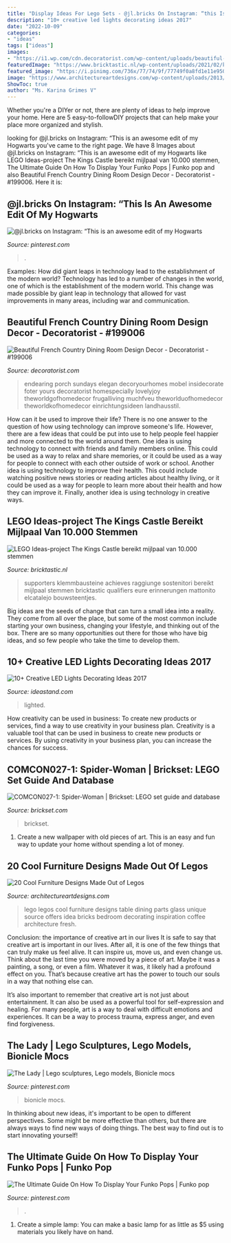 ```yaml
---
title: "Display Ideas For Lego Sets - @jl.bricks On Instagram: “this Is An Awesome Edit Of My Hogwarts"
description: "10+ creative led lights decorating ideas 2017"
date: "2022-10-09"
categories:
- "ideas"
tags: ["ideas"]
images:
- "https://i1.wp.com/cdn.decoratorist.com/wp-content/uploads/beautiful-french-country-dining-room-design-decor-275874.jpg?fit=1024%2C1431&amp;ssl=1"
featuredImage: "https://www.bricktastic.nl/wp-content/uploads/2021/02/king-castle-1536x864.png"
featured_image: "https://i.pinimg.com/736x/77/74/9f/77749f0a8fd1e11e9500d3d48a08e6d9.jpg"
image: "https://www.architectureartdesigns.com/wp-content/uploads/2013/06/320-630x840.jpg"
ShowToc: true
author: "Ms. Karina Grimes V"
---
```



Whether you're a DIYer or not, there are plenty of ideas to help improve your home. Here are 5 easy-to-followDIY projects that can help make your place more organized and stylish.

	

		
looking for @jl.bricks on Instagram: “This is an awesome edit of my Hogwarts you've came to the right page. We have 8 Images about @jl.bricks on Instagram: “This is an awesome edit of my Hogwarts like LEGO Ideas-project The Kings Castle bereikt mijlpaal van 10.000 stemmen, The Ultimate Guide On How To Display Your Funko Pops | Funko pop and also Beautiful French Country Dining Room Design Decor - Decoratorist - #199006. Here it is:
		
    
## @jl.bricks On Instagram: “This Is An Awesome Edit Of My Hogwarts

<img loading=lazy src="https://i.pinimg.com/736x/f6/f1/1a/f6f11ade3ae77aac5e57c214072fbf0d.jpg" onerror="this.onerror=null;this.src='https://tse4.mm.bing.net/th?id=OIP.WVo_rZwOw8GRTlE1kK4VcgHaGi&amp;pid=15.1';" alt="@jl.bricks on Instagram: “This is an awesome edit of my Hogwarts">

_Source: pinterest.com_

>. 

	

Examples: How did giant leaps in technology lead to the establishment of the modern world?
Technology has led to a number of changes in the world, one of which is the establishment of the modern world. This change was made possible by giant leap in technology that allowed for vast improvements in many areas, including war and communication.

    
## Beautiful French Country Dining Room Design Decor - Decoratorist - #199006

<img loading=lazy src="https://i1.wp.com/cdn.decoratorist.com/wp-content/uploads/beautiful-french-country-dining-room-design-decor-275874.jpg?fit=1024%2C1431&amp;ssl=1" onerror="this.onerror=null;this.src='https://tse2.mm.bing.net/th?id=OIP.KW3xHC65JJmOQRi7f5aVkQHaKW&amp;pid=15.1';" alt="Beautiful French Country Dining Room Design Decor - Decoratorist - #199006">

_Source: decoratorist.com_

>endearing porch sundays elegan decoryourhomes mobel insidecorate foter yours decoratorist homespecially lovelyjoy theworldgofhomedecor frugalliving muchfveu theworlduofhomedecor theworldkofhomedecor einrichtungsideen landhausstil. 

	

How can it be used to improve their life?
There is no one answer to the question of how using technology can improve someone's life. However, there are a few ideas that could be put into use to help people feel happier and more connected to the world around them. One idea is using technology to connect with friends and family members online. This could be used as a way to relax and share memories, or it could be used as a way for people to connect with each other outside of work or school. Another idea is using technology to improve their health. This could include watching positive news stories or reading articles about healthy living, or it could be used as a way for people to learn more about their health and how they can improve it. Finally, another idea is using technology in creative ways.

    
## LEGO Ideas-project The Kings Castle Bereikt Mijlpaal Van 10.000 Stemmen

<img loading=lazy src="https://www.bricktastic.nl/wp-content/uploads/2021/02/king-castle-1536x864.png" onerror="this.onerror=null;this.src='https://tse3.mm.bing.net/th?id=OIP.hRpXaG9UOvE2sFuS-emrcAHaEK&amp;pid=15.1';" alt="LEGO Ideas-project The Kings Castle bereikt mijlpaal van 10.000 stemmen">

_Source: bricktastic.nl_

>supporters klemmbausteine achieves raggiunge sostenitori bereikt mijlpaal stemmen bricktastic qualifiers eure erinnerungen mattonito elcatalejo bouwsteentjes. 

	

Big ideas are the seeds of change that can turn a small idea into a reality. They come from all over the place, but some of the most common include starting your own business, changing your lifestyle, and thinking out of the box. There are so many opportunities out there for those who have big ideas, and so few people who take the time to develop them.

    
## 10+ Creative LED Lights Decorating Ideas 2017

<img loading=lazy src="https://ideastand.com/wp-content/uploads/2014/08/led-light-decorating/8-led-lighted-branches-decoration.jpg" onerror="this.onerror=null;this.src='https://tse1.mm.bing.net/th?id=OIP.PJRQEbxl_4ZxtWv_TcYagwHaLH&amp;pid=15.1';" alt="10+ Creative LED Lights Decorating Ideas 2017">

_Source: ideastand.com_

>lighted. 

	

How creativity can be used in business: To create new products or services, find a way to use creativity in your business plan.
Creativity is a valuable tool that can be used in business to create new products or services. By using creativity in your business plan, you can increase the chances for success.

    
## COMCON027-1: Spider-Woman | Brickset: LEGO Set Guide And Database

<img loading=lazy src="https://images.brickset.com/sets/images/COMCON027-1.jpg" onerror="this.onerror=null;this.src='https://tse4.mm.bing.net/th?id=OIP.W-zVnZlivanNCL3jB2rHLwHaKY&amp;pid=15.1';" alt="COMCON027-1: Spider-Woman | Brickset: LEGO set guide and database">

_Source: brickset.com_

>brickset. 

	

1. Create a new wallpaper with old pieces of art. This is an easy and fun way to update your home without spending a lot of money.

    
## 20 Cool Furniture Designs Made Out Of Legos

<img loading=lazy src="https://www.architectureartdesigns.com/wp-content/uploads/2013/06/320-630x840.jpg" onerror="this.onerror=null;this.src='https://tse3.mm.bing.net/th?id=OIP.6SXsS6g1Cn54VjMf8WR6YwHaJ4&amp;pid=15.1';" alt="20 Cool Furniture Designs Made Out of Legos">

_Source: architectureartdesigns.com_

>lego legos cool furniture designs table dining parts glass unique source offers idea bricks bedroom decorating inspiration coffee architecture fresh. 

	

Conclusion: the importance of creative art in our lives
It is safe to say that creative art is important in our lives. After all, it is one of the few things that can truly make us feel alive. It can inspire us, move us, and even change us.
Think about the last time you were moved by a piece of art. Maybe it was a painting, a song, or even a film. Whatever it was, it likely had a profound effect on you. That’s because creative art has the power to touch our souls in a way that nothing else can.

It’s also important to remember that creative art is not just about entertainment. It can also be used as a powerful tool for self-expression and healing. For many people, art is a way to deal with difficult emotions and experiences. It can be a way to process trauma, express anger, and even find forgiveness.

    
## The Lady | Lego Sculptures, Lego Models, Bionicle Mocs

<img loading=lazy src="https://i.pinimg.com/736x/e5/36/54/e536542760f8016812214e2bef6f51f4.jpg" onerror="this.onerror=null;this.src='https://tse2.mm.bing.net/th?id=OIP.SheoaknRZU4pJfYuDrmIsgAAAA&amp;pid=15.1';" alt="The Lady | Lego sculptures, Lego models, Bionicle mocs">

_Source: pinterest.com_

>bionicle mocs. 

	

In thinking about new ideas, it's important to be open to different perspectives. Some might be more effective than others, but there are always ways to find new ways of doing things. The best way to find out is to start innovating yourself!

    
## The Ultimate Guide On How To Display Your Funko Pops | Funko Pop

<img loading=lazy src="https://i.pinimg.com/736x/77/74/9f/77749f0a8fd1e11e9500d3d48a08e6d9.jpg" onerror="this.onerror=null;this.src='https://tse1.mm.bing.net/th?id=OIP.xNdNPy0d80nvVm6q9UGxPgHaJ3&amp;pid=15.1';" alt="The Ultimate Guide On How To Display Your Funko Pops | Funko pop">

_Source: pinterest.com_

>. 

	

1. Create a simple lamp: You can make a basic lamp for as little as $5 using materials you likely have on hand.

